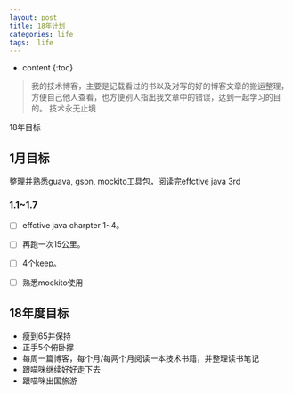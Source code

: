 ```yaml
---
layout: post
title: 18年计划
categories: life
tags:  life
---
```


* content
{:toc}

> 我的技术博客，主要是记载看过的书以及对写的好的博客文章的搬运整理，方便自己他人查看，也方便别人指出我文章中的错误，达到一起学习的目的。
> 技术永无止境

18年目标



## 1月目标

整理并熟悉guava, gson, mockito工具包，阅读完effctive java 3rd

### 1.1~1.7

* [ ]  effctive java charpter 1~4。
* [ ]  再跑一次15公里。
* [ ]  4个keep。
* [ ] 熟悉mockito使用



## 18年度目标

* 瘦到65并保持
* 正手5个俯卧撑
* 每周一篇博客，每个月/每两个月阅读一本技术书籍，并整理读书笔记
* 跟喵咪继续好好走下去
* 跟喵咪出国旅游


